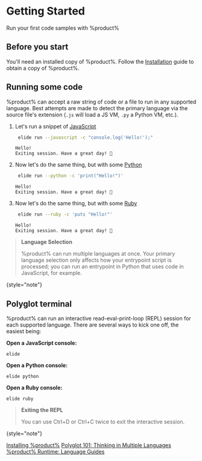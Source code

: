 # Getting Started

Run your first code samples with %product%

## Before you start

You'll need an installed copy of %product%. Follow the [Installation](Installation.md) guide to obtain a copy of
%product%.

## Running some code

%product% can accept a raw string of code or a file to run in any supported language. Best attempts are made to detect
the primary language via the source file's extension (`.js` will load a JS VM, `.py` a Python VM, etc.).

1. Let's run a snippet of [JavaScript](JavaScript.md)

   ```bash
    elide run --javascript -c "console.log('Hello!');"
   ```
   ```Console
   Hello!
   Exiting session. Have a great day! 👋
   ```

2. Now let's do the same thing, but with some [Python](Python.md)

   ```bash
    elide run --python -c 'print("Hello!")'
   ```
   ```Console
   Hello!
   Exiting session. Have a great day! 👋
   ```

3. Now let's do the same thing, but with some [Ruby](Ruby.md)

   ```bash
    elide run --ruby -c 'puts "Hello!"'
   ```
   ```Console
   Hello!
   Exiting session. Have a great day! 👋
   ```

> **Language Selection**
>
> %product% can run multiple languages at once. Your primary language selection only affects how your entrypoint script
> is processed; you can run an entrypoint in Python that uses code in JavaScript, for example.
>
{style="note"}

## Polyglot terminal

%product% can run an interactive read-eval-print-loop (REPL) session for each supported language. There are several ways
to kick one off, the easiest being:

**Open a JavaScript console:**
```Console
elide
```

**Open a Python console:**
```Console
elide python
```

**Open a Ruby console:**
```Console
elide ruby
```

> **Exiting the REPL**
>
> You can use <shortcut>Ctrl+D</shortcut> or <shortcut>Ctrl+C</shortcut> twice to exit the interactive session.
>
{style="note"}

<seealso>
    <category ref="gettingStarted">
        <a href="Installation.md">Installing %product%</a>
        <a href="Polyglot.md">Polyglot 101: Thinking in Multiple Languages</a>
        <a href="Language-Guides.topic">%product% Runtime: Language Guides</a>
    </category>
</seealso>
